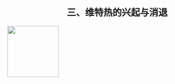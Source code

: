 ## <center> 三、维特热的兴起与消退

<img src="https://upload.wikimedia.org/wikipedia/commons/2/25/Michel-eyquem-de-montaigne_1.jpg" width="118">